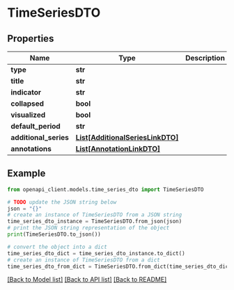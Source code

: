 # TimeSeriesDTO


## Properties

Name | Type | Description | Notes
------------ | ------------- | ------------- | -------------
**type** | **str** |  | 
**title** | **str** |  | [optional] 
**indicator** | **str** |  | [optional] 
**collapsed** | **bool** |  | [optional] 
**visualized** | **bool** |  | [optional] 
**default_period** | **str** |  | [optional] 
**additional_series** | [**List[AdditionalSeriesLinkDTO]**](AdditionalSeriesLinkDTO.md) |  | [optional] 
**annotations** | [**List[AnnotationLinkDTO]**](AnnotationLinkDTO.md) |  | [optional] 

## Example

```python
from openapi_client.models.time_series_dto import TimeSeriesDTO

# TODO update the JSON string below
json = "{}"
# create an instance of TimeSeriesDTO from a JSON string
time_series_dto_instance = TimeSeriesDTO.from_json(json)
# print the JSON string representation of the object
print(TimeSeriesDTO.to_json())

# convert the object into a dict
time_series_dto_dict = time_series_dto_instance.to_dict()
# create an instance of TimeSeriesDTO from a dict
time_series_dto_from_dict = TimeSeriesDTO.from_dict(time_series_dto_dict)
```
[[Back to Model list]](../README.md#documentation-for-models) [[Back to API list]](../README.md#documentation-for-api-endpoints) [[Back to README]](../README.md)


